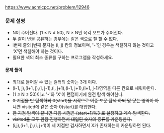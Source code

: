 https://www.acmicpc.net/problem/12946
### 문제 설명
- N이 주어진다. (1 ≤ N ≤ 50), N × N인 육각 보드가 주어진다.
- 두 같이 변을 공유하는 경우에는 같은 색으로 칠 할 수 없다.
- i번째 줄의 j번째 문자는 (i, j) 칸의 정보이며, '-'인 경우는 색칠하지 않는 것이고 'X'면 색칠해야 하는 것이다.
- 필요한 색의 최소 종류를 구하는 프로그램을 작성하세요.


#### 문제 풀이
- 최대로 들어갈 수 있는 컬러의 숫자는 3개 이다.
- (i-1, j),(i+1, j),(i, j-1),(i, j+1),(i-1, j+1),(i+1, j-1)영역을 다른 칸으로 채워야한다.
- (1 ≤ N ≤ 50)이고 '-'와 'X'이 랜덤이기에 완전 탐색 해야한다.
-  ~~X 지점을 만 탐색하되  0(start)을 시작으로 이중 포문 탐색 하되 맞 닿는 영역이 아니면 visited에 같은 숫자 0(start)를 대입한다.~~
- ~~한 지점 탐색이 끝나면 다음 시점은 (start+1)%3 로 설정하고 계속 탐색한다.~~
- ~~visited을 모두 완탐 진행하면서 대입된 숫자의 종류를 카운팅한다.~~
- (i,j),(i+1, j),(i, j+1)이 세 지점만 검사하면서 X가 존재하는지 카운팅하면 된다.




